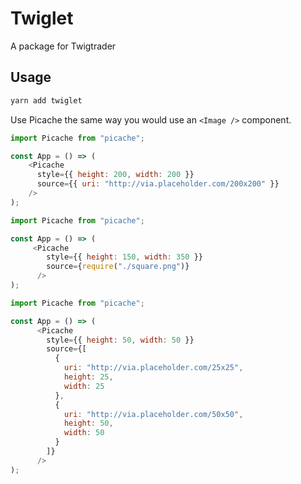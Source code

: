 # Twiglet

A package for Twigtrader

## Usage

```bash
yarn add twiglet
```

Use Picache the same way you would use an `<Image />` component.

```js
import Picache from "picache";

const App = () => (
    <Picache
      style={{ height: 200, width: 200 }}
      source={{ uri: "http://via.placeholder.com/200x200" }}
    />
);
```


```js
import Picache from "picache";

const App = () => (
     <Picache
        style={{ height: 150, width: 350 }}
        source={require("./square.png")}
      />
);
```


```js
import Picache from "picache";

const App = () => (
      <Picache
        style={{ height: 50, width: 50 }}
        source={[
          {
            uri: "http://via.placeholder.com/25x25",
            height: 25,
            width: 25
          },
          {
            uri: "http://via.placeholder.com/50x50",
            height: 50,
            width: 50
          }
        ]}
      />
);
```